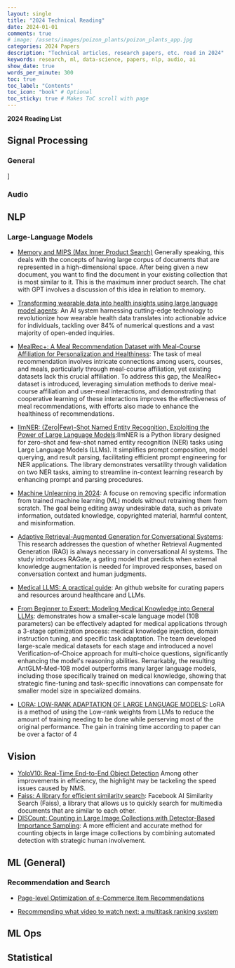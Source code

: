 ```yaml
---
layout: single
title: "2024 Technical Reading"
date: 2024-01-01
comments: true
# image: /assets/images/poizon_plants/poizon_plants_app.jpg
categories: 2024 Papers
description: "Technical articles, research papers, etc. read in 2024"
keywords: research, ml, data-science, papers, nlp, audio, ai
show_date: true
words_per_minute: 300
toc: true
toc_label: "Contents"
toc_icon: "book" # Optional
toc_sticky: true # Makes ToC scroll with page
---
```


**2024 Reading List**

## Signal Processing

### General

]

### Audio

## NLP

### Large-Language Models

- [Memory and MIPS (Max Inner Product Search)](https://chat.openai.com/share/46ff149e-a4c7-4dd7-a800-fc4a642ea389) Generally speaking, this deals with the concepts of having large corpus of documents that are represented in a high-dimensional space. After being given a new document, you want to find the document in your existing collection that is most similar to it. This is the maximum inner product search. The chat with GPT involves a discussion of this idea in relation to memory.
- [Transforming wearable data into health insights using large language model agents](https://arxiv.org/pdf/2406.06464): An AI system harnessing cutting-edge technology to revolutionize how wearable health data translates into actionable advice for individuals, tackling over 84% of numerical questions
  and a vast majority of open-ended inquiries.

- [MealRec+: A Meal Recommendation Dataset with Meal-Course Affiliation for Personalization and Healthiness](https://arxiv.org/pdf/2404.05386): The task of meal recommendation involves intricate connections among users, courses, and meals, particularly through meal-course affiliation, yet existing datasets lack this crucial affiliation. To address this gap, the MealRec+ dataset is introduced, leveraging simulation methods to derive meal-course affiliation and user-meal interactions, and demonstrating that cooperative learning of these interactions improves the effectiveness of meal recommendations, with efforts also made to enhance the healthiness of recommendations.

- [llmNER: (Zero|Few)-Shot Named Entity Recognition, Exploiting the Power of Large Language Models](https://arxiv.org/abs/2406.04528):llmNER is a Python library designed for zero-shot and few-shot named entity recognition (NER) tasks using Large Language Models (LLMs). It simplifies prompt composition, model querying, and result parsing, facilitating efficient prompt engineering for NER applications. The library demonstrates versatility through validation on two NER tasks, aiming to streamline in-context learning research by enhancing prompt and parsing procedures.

- [Machine Unlearning in 2024](https://ai.stanford.edu/~kzliu/blog/unlearning): A focuse on removing specific information from trained machine learning (ML) models without retraining them from scratch. The goal being editing away undesirable data, such as private information, outdated knowledge, copyrighted material, harmful content, and misinformation.

- [Adaptive Retrieval-Augmented Generation for Conversational Systems](https://arxiv.org/pdf/2407.21712): This research addresses the question of whether Retrieval Augmented Generation (RAG) is always necessary in conversational AI systems. The study introduces RAGate, a gating model that predicts when external knowledge augmentation is needed for improved responses, based on conversation context and human judgments.

- [Medical LLMS: A practical guide](https://github.com/AI-in-Health/MedLLMsPracticalGuide): An github website for curating papers and resources around healthcare and LLMs.

- [From Beginner to Expert: Modeling Medical Knowledge into General LLMs](https://arxiv.org/abs/2312.01040): demonstrates how a smaller-scale language model (10B parameters) can be effectively adapted for medical applications through a 3-stage optimization process: medical knowledge injection, domain instruction tuning, and specific task adaptation. The team developed large-scale medical datasets for each stage and introduced a novel Verification-of-Choice approach for multi-choice questions, significantly enhancing the model's reasoning abilities. Remarkably, the resulting AntGLM-Med-10B model outperforms many larger language models, including those specifically trained on medical knowledge, showing that strategic fine-tuning and task-specific innovations can compensate for smaller model size in specialized domains.

- [LORA: LOW-RANK ADAPTATION OF LARGE LANGUAGE MODELS](https://arxiv.org/pdf/2106.09685): LoRA is a method of using the Low-rank weights from LLMs to reduce the amount of training needing to be done while perserving most of the original performance. The gain in training time according to paper can be over a factor of 4

## Vision

- [YoloV10: Real-Time End-to-End Object Detection](https://arxiv.org/abs/2405.14458) Among other improvements in efficiency, the highlight may be tackeling the speed issues caused by NMS.
- [Faiss: A library for efficient similarity search](https://engineering.fb.com/2017/03/29/data-infrastructure/faiss-a-library-for-efficient-similarity-search/): Facebook AI Similarity Search (Faiss), a library that allows us to quickly search for multimedia documents that are similar to each other.
- [DISCount: Counting in Large Image Collections with Detector-Based Importance Sampling](https://arxiv.org/abs/2306.03151): A more efficient and accurate method for counting objects in large image collections by combining automated detection with strategic human involvement.

## ML (General)

### Recommendation and Search

- [Page-level Optimization of e-Commerce Item Recommendations](https://arxiv.org/abs/2108.05891)

- [Recommending what video to watch next: a multitask ranking system](https://dl.acm.org/doi/10.1145/3298689.3346997)

## ML Ops

## Statistical
